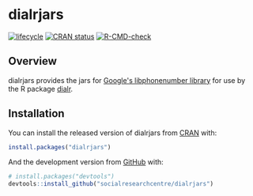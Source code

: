 
# dialrjars

<!-- badges: start -->
[![lifecycle](https://img.shields.io/badge/lifecycle-stable-brightgreen.svg)](https://www.tidyverse.org/lifecycle/#stable)
[![CRAN status](https://www.r-pkg.org/badges/version/dialrjars)](https://cran.r-project.org/package=dialrjars)
[![R-CMD-check](https://github.com/socialresearchcentre/dialrjars/workflows/R-CMD-check/badge.svg)](https://github.com/socialresearchcentre/dialrjars/actions)
<!-- badges: end -->

## Overview

dialrjars provides the jars for [Google's libphonenumber library](https://github.com/google/libphonenumber) for use by the R package [dialr](https://github.com/socialresearchcentre/dialr).

## Installation

You can install the released version of dialrjars from
[CRAN](https://CRAN.R-project.org) with:

``` r
install.packages("dialrjars")
```

And the development version from [GitHub](https://github.com/) with:

``` r
# install.packages("devtools")
devtools::install_github("socialresearchcentre/dialrjars")
```
